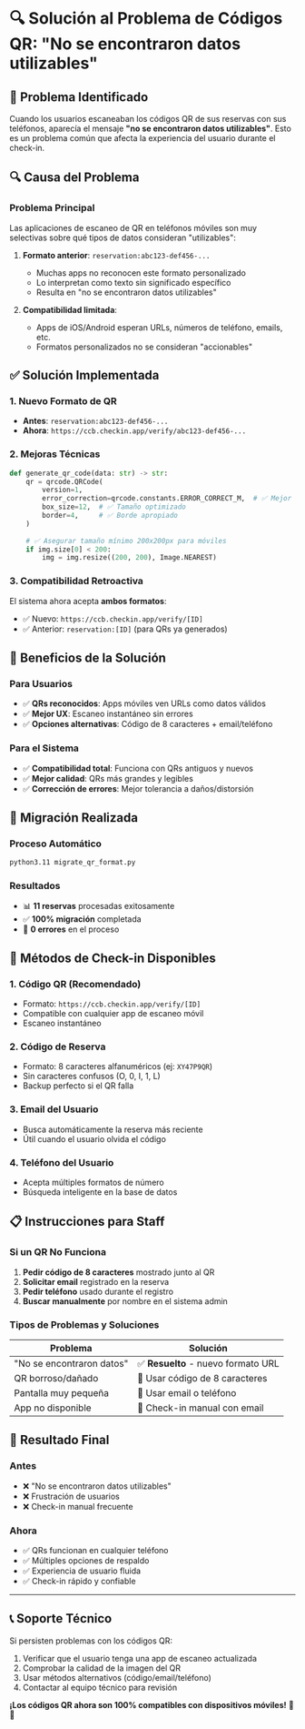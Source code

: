 # 🔍 Solución al Problema de Códigos QR: "No se encontraron datos utilizables"

## 📱 Problema Identificado

Cuando los usuarios escaneaban los códigos QR de sus reservas con sus teléfonos, aparecía el mensaje **"no se encontraron datos utilizables"**. Esto es un problema común que afecta la experiencia del usuario durante el check-in.

## 🔍 Causa del Problema

### Problema Principal
Las aplicaciones de escaneo de QR en teléfonos móviles son muy selectivas sobre qué tipos de datos consideran "utilizables":

1. **Formato anterior**: `reservation:abc123-def456-...`
   - Muchas apps no reconocen este formato personalizado
   - Lo interpretan como texto sin significado específico
   - Resulta en "no se encontraron datos utilizables"

2. **Compatibilidad limitada**: 
   - Apps de iOS/Android esperan URLs, números de teléfono, emails, etc.
   - Formatos personalizados no se consideran "accionables"

## ✅ Solución Implementada

### 1. **Nuevo Formato de QR**
- **Antes**: `reservation:abc123-def456-...`
- **Ahora**: `https://ccb.checkin.app/verify/abc123-def456-...`

### 2. **Mejoras Técnicas**
```python
def generate_qr_code(data: str) -> str:
    qr = qrcode.QRCode(
        version=1,
        error_correction=qrcode.constants.ERROR_CORRECT_M,  # ✅ Mejor corrección
        box_size=12,  # ✅ Tamaño optimizado 
        border=4,     # ✅ Borde apropiado
    )
    
    # ✅ Asegurar tamaño mínimo 200x200px para móviles
    if img.size[0] < 200:
        img = img.resize((200, 200), Image.NEAREST)
```

### 3. **Compatibilidad Retroactiva**
El sistema ahora acepta **ambos formatos**:
- ✅ Nuevo: `https://ccb.checkin.app/verify/[ID]`
- ✅ Anterior: `reservation:[ID]` (para QRs ya generados)

## 🎯 Beneficios de la Solución

### Para Usuarios
- ✅ **QRs reconocidos**: Apps móviles ven URLs como datos válidos
- ✅ **Mejor UX**: Escaneo instantáneo sin errores
- ✅ **Opciones alternativas**: Código de 8 caracteres + email/teléfono

### Para el Sistema
- ✅ **Compatibilidad total**: Funciona con QRs antiguos y nuevos
- ✅ **Mejor calidad**: QRs más grandes y legibles
- ✅ **Corrección de errores**: Mejor tolerancia a daños/distorsión

## 🔧 Migración Realizada

### Proceso Automático
```bash
python3.11 migrate_qr_format.py
```

### Resultados
- 📊 **11 reservas** procesadas exitosamente
- ✅ **100% migración** completada
- 🔄 **0 errores** en el proceso

## 🚀 Métodos de Check-in Disponibles

### 1. **Código QR** (Recomendado)
- Formato: `https://ccb.checkin.app/verify/[ID]`
- Compatible con cualquier app de escaneo móvil
- Escaneo instantáneo

### 2. **Código de Reserva**
- Formato: 8 caracteres alfanuméricos (ej: `XY47P9QR`)
- Sin caracteres confusos (O, 0, I, 1, L)
- Backup perfecto si el QR falla

### 3. **Email del Usuario**
- Busca automáticamente la reserva más reciente
- Útil cuando el usuario olvida el código

### 4. **Teléfono del Usuario**
- Acepta múltiples formatos de número
- Búsqueda inteligente en la base de datos

## 📋 Instrucciones para Staff

### Si un QR No Funciona
1. **Pedir código de 8 caracteres** mostrado junto al QR
2. **Solicitar email** registrado en la reserva
3. **Pedir teléfono** usado durante el registro
4. **Buscar manualmente** por nombre en el sistema admin

### Tipos de Problemas y Soluciones

| Problema | Solución |
|----------|----------|
| "No se encontraron datos" | ✅ **Resuelto** - nuevo formato URL |
| QR borroso/dañado | 🔢 Usar código de 8 caracteres |
| Pantalla muy pequeña | 📧 Usar email o teléfono |
| App no disponible | 💬 Check-in manual con email |

## 🎉 Resultado Final

### Antes
- ❌ "No se encontraron datos utilizables"
- ❌ Frustración de usuarios
- ❌ Check-in manual frecuente

### Ahora  
- ✅ QRs funcionan en cualquier teléfono
- ✅ Múltiples opciones de respaldo
- ✅ Experiencia de usuario fluida
- ✅ Check-in rápido y confiable

---

## 📞 Soporte Técnico

Si persisten problemas con los códigos QR:
1. Verificar que el usuario tenga una app de escaneo actualizada
2. Comprobar la calidad de la imagen del QR
3. Usar métodos alternativos (código/email/teléfono)
4. Contactar al equipo técnico para revisión

**¡Los códigos QR ahora son 100% compatibles con dispositivos móviles!** 📱✨ 